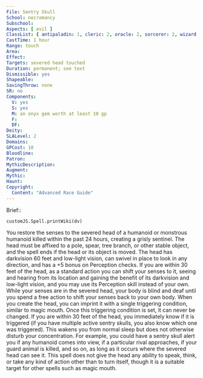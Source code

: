 ```yaml
---
File: Sentry Skull
School: necromancy
Subschool: 
Aspects: [ evil ]
ClassList: { antipaladin: 1, cleric: 2, oracle: 2, sorcerer: 2, wizard: 2, witch: 2 }
CastTime: 1 hour
Range: touch
Area: 
Effect: 
Targets: severed head touched
Duration: permanent; see text
Dismissible: yes
Shapeable: 
SavingThrow: none
SR: no
Components:
  V: yes
  S: yes
  M: an onyx gem worth at least 10 gp
  F: 
  DF: 
Deity: 
SLALevel: 2
Domains: 
GPCost: 10
Bloodline: 
Patron: 
MythicDescription: 
Augment: 
Mythic: 
Haunt: 
Copyright:
  Content: "Advanced Race Guide"
---
```

Brief:: 

```dataviewjs
customJS.Spell.printWiki(dv)
```

You restore the senses to the severed head of a humanoid or monstrous humanoid killed within the past 24 hours, creating a grisly sentinel. The head must be affixed to a pole, spear, tree branch, or other stable object, and the spell ends if the head or its object is moved. The head has darkvision 60 feet and low-light vision, can swivel in place to look in any direction, and has a +5 bonus on Perception checks.  If you are within 30 feet of the head, as a standard action you can shift your senses to it, seeing and hearing from its location and gaining the benefit of its darkvision and low-light vision, and you may use its Perception skill instead of your own. While your senses are in the severed head, your body is blind and deaf until you spend a free action to shift your senses back to your own body.  When you create the head, you can imprint it with a single triggering condition, similar to magic mouth. Once this triggering condition is set, it can never be changed. If you are within 30 feet of the head, you immediately know if it is triggered (if you have multiple active sentry skulls, you also know which one was triggered). This wakens you from normal sleep but does not otherwise disturb your concentration. For example, you could have a sentry skull alert you if any humanoid comes into view, if a particular rival approaches, if your guard animal is killed, and so on, as long as it occurs where the severed head can see it.  This spell does not give the head any ability to speak, think, or take any kind of action other than to turn itself, though it is a suitable target for other spells such as magic mouth.
